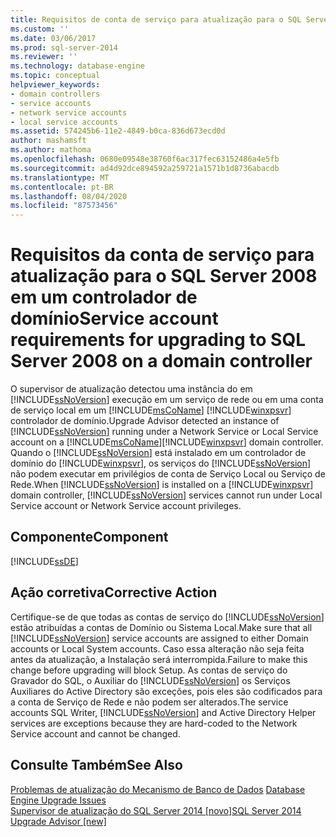 ```yaml
---
title: Requisitos de conta de serviço para atualização para o SQL Server 2008 em um controlador de domínio | Microsoft Docs
ms.custom: ''
ms.date: 03/06/2017
ms.prod: sql-server-2014
ms.reviewer: ''
ms.technology: database-engine
ms.topic: conceptual
helpviewer_keywords:
- domain controllers
- service accounts
- network service accounts
- local service accounts
ms.assetid: 574245b6-11e2-4849-b0ca-836d673ecd0d
author: mashamsft
ms.author: mathoma
ms.openlocfilehash: 0680e09548e38760f6ac317fec63152486a4e5fb
ms.sourcegitcommit: ad4d92dce894592a259721a1571b1d8736abacdb
ms.translationtype: MT
ms.contentlocale: pt-BR
ms.lasthandoff: 08/04/2020
ms.locfileid: "87573456"
---
```

# <a name="service-account-requirements-for-upgrading-to-sql-server-2008-on-a-domain-controller"></a><span data-ttu-id="6816f-102">Requisitos da conta de serviço para atualização para o SQL Server 2008 em um controlador de domínio</span><span class="sxs-lookup"><span data-stu-id="6816f-102">Service account requirements for upgrading to SQL Server 2008 on a domain controller</span></span>
  <span data-ttu-id="6816f-103">O supervisor de atualização detectou uma instância do em [!INCLUDE[ssNoVersion](../../includes/ssnoversion-md.md)] execução em um serviço de rede ou em uma conta de serviço local em um [!INCLUDE[msCoName](../../includes/msconame-md.md)] [!INCLUDE[winxpsvr](../../includes/winxpsvr-md.md)] controlador de domínio.</span><span class="sxs-lookup"><span data-stu-id="6816f-103">Upgrade Advisor detected an instance of [!INCLUDE[ssNoVersion](../../includes/ssnoversion-md.md)] running under a Network Service or Local Service account on a [!INCLUDE[msCoName](../../includes/msconame-md.md)][!INCLUDE[winxpsvr](../../includes/winxpsvr-md.md)] domain controller.</span></span> <span data-ttu-id="6816f-104">Quando o [!INCLUDE[ssNoVersion](../../includes/ssnoversion-md.md)] está instalado em um controlador de domínio do [!INCLUDE[winxpsvr](../../includes/winxpsvr-md.md)], os serviços do [!INCLUDE[ssNoVersion](../../includes/ssnoversion-md.md)] não podem executar em privilégios de conta de Serviço Local ou Serviço de Rede.</span><span class="sxs-lookup"><span data-stu-id="6816f-104">When [!INCLUDE[ssNoVersion](../../includes/ssnoversion-md.md)] is installed on a [!INCLUDE[winxpsvr](../../includes/winxpsvr-md.md)] domain controller, [!INCLUDE[ssNoVersion](../../includes/ssnoversion-md.md)] services cannot run under Local Service account or Network Service account privileges.</span></span>  
  
## <a name="component"></a><span data-ttu-id="6816f-105">Componente</span><span class="sxs-lookup"><span data-stu-id="6816f-105">Component</span></span>  
 [!INCLUDE[ssDE](../../includes/ssde-md.md)]  
  
## <a name="corrective-action"></a><span data-ttu-id="6816f-106">Ação corretiva</span><span class="sxs-lookup"><span data-stu-id="6816f-106">Corrective Action</span></span>  
 <span data-ttu-id="6816f-107">Certifique-se de que todas as contas de serviço do [!INCLUDE[ssNoVersion](../../includes/ssnoversion-md.md)] estão atribuídas a contas de Domínio ou Sistema Local.</span><span class="sxs-lookup"><span data-stu-id="6816f-107">Make sure that all [!INCLUDE[ssNoVersion](../../includes/ssnoversion-md.md)] service accounts are assigned to either Domain accounts or Local System accounts.</span></span> <span data-ttu-id="6816f-108">Caso essa alteração não seja feita antes da atualização, a Instalação será interrompida.</span><span class="sxs-lookup"><span data-stu-id="6816f-108">Failure to make this change before upgrading will block Setup.</span></span> <span data-ttu-id="6816f-109">As contas de serviço do Gravador do SQL, o Auxiliar do [!INCLUDE[ssNoVersion](../../includes/ssnoversion-md.md)] os Serviços Auxiliares do Active Directory são exceções, pois eles são codificados para a conta de Serviço de Rede e não podem ser alterados.</span><span class="sxs-lookup"><span data-stu-id="6816f-109">The service accounts SQL Writer, [!INCLUDE[ssNoVersion](../../includes/ssnoversion-md.md)] and Active Directory Helper services are exceptions because they are hard-coded to the Network Service account and cannot be changed.</span></span>  
  
## <a name="see-also"></a><span data-ttu-id="6816f-110">Consulte Também</span><span class="sxs-lookup"><span data-stu-id="6816f-110">See Also</span></span>  
 <span data-ttu-id="6816f-111">[Problemas de atualização do Mecanismo de Banco de Dados](../../../2014/sql-server/install/database-engine-upgrade-issues.md) </span><span class="sxs-lookup"><span data-stu-id="6816f-111">[Database Engine Upgrade Issues](../../../2014/sql-server/install/database-engine-upgrade-issues.md) </span></span>  
 [<span data-ttu-id="6816f-112">Supervisor de atualização do SQL Server 2014 &#91;novo&#93;</span><span class="sxs-lookup"><span data-stu-id="6816f-112">SQL Server 2014 Upgrade Advisor &#91;new&#93;</span></span>](sql-server-2014-upgrade-advisor.md)  
  
  
